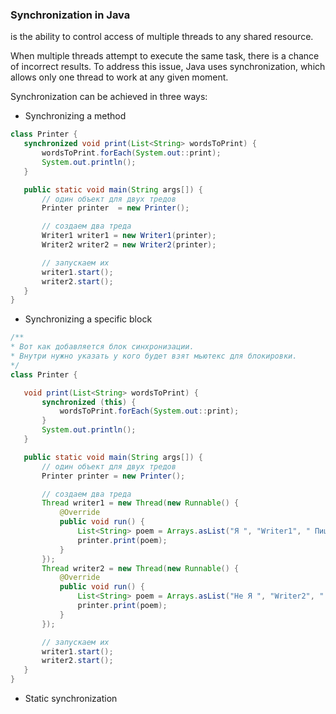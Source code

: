 ### Synchronization in Java 
is the ability to control access of multiple threads to any shared resource.

When multiple threads attempt to execute the same task, there is a chance of incorrect results. To address this issue, Java uses synchronization, which allows only one thread to work at any given moment.

Synchronization can be achieved in three ways:

- Synchronizing a method
``` java
class Printer {
   synchronized void print(List<String> wordsToPrint) {
       wordsToPrint.forEach(System.out::print);
       System.out.println();
   }

   public static void main(String args[]) {
       // один объект для двух тредов
       Printer printer  = new Printer();

       // создаем два треда
       Writer1 writer1 = new Writer1(printer);
       Writer2 writer2 = new Writer2(printer);

       // запускаем их
       writer1.start();
       writer2.start();
   }
}
```
- Synchronizing a specific block
``` java
/**
* Вот как добавляется блок синхронизации.
* Внутри нужно указать у кого будет взят мьютекс для блокировки.
*/
class Printer {

   void print(List<String> wordsToPrint) {
       synchronized (this) {
           wordsToPrint.forEach(System.out::print);
       }
       System.out.println();
   }

   public static void main(String args[]) {
       // один объект для двух тредов
       Printer printer = new Printer();

       // создаем два треда
       Thread writer1 = new Thread(new Runnable() {
           @Override
           public void run() {
               List<String> poem = Arrays.asList("Я ", "Writer1", " Пишу", " Письмо");
               printer.print(poem);
           }
       });
       Thread writer2 = new Thread(new Runnable() {
           @Override
           public void run() {
               List<String> poem = Arrays.asList("Не Я ", "Writer2", " Не пишу", " Не Письмо");
               printer.print(poem);
           }
       });

       // запускаем их
       writer1.start();
       writer2.start();
   }
}
```
- Static synchronization
